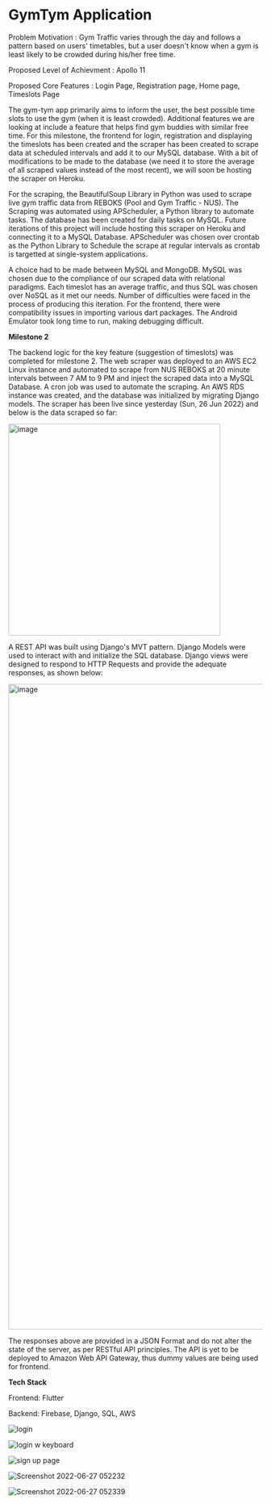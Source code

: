 # GymTym Application

Problem Motivation : Gym Traffic varies through the day and follows a pattern based on users' timetables, but a user doesn't know when a gym is least likely to be crowded during his/her free time. 

Proposed Level of Achievment : Apollo 11

Proposed Core Features : Login Page, Registration page, Home page, Timeslots Page 

The gym-tym app primarily aims to inform the user, the best possible time slots to use the gym (when it is least crowded). Additional features we are looking at include a feature that helps find gym buddies with similar free time. For this milestone, the frontend for login, registration and displaying the timeslots has been created and the scraper has been created to scrape data at scheduled intervals and add it to our MySQL database. With a bit of modifications to be made to the database (we need it to store the average of all scraped values instead of the most recent), we will soon be hosting the scraper on Heroku.

For the scraping, the BeautifulSoup Library in Python was used to scrape live gym traffic data from REBOKS (Pool and Gym Traffic - NUS). The Scraping was automated using APScheduler, a Python library to automate tasks. The database has been created for daily tasks on MySQL. Future iterations of this project will include hosting this scraper on Heroku and connecting it to a MySQL Database. APScheduler was chosen over crontab as the Python Library to Schedule the scrape at regular intervals as crontab is targetted at single-system applications.

A choice had to be made between MySQL and MongoDB. MySQL was chosen due to the compliance of our scraped data with relational paradigms. Each timeslot has an average traffic, and thus SQL was chosen over NoSQL as it met our needs. Number of difficulties were faced in the process of producing this iteration. For the frontend, there were compatibility issues in importing various dart packages. The Android Emulator took long time to run, making debugging difficult.

**Milestone 2**

The backend logic for the key feature (suggestion of timeslots) was completed for milestone 2. The web scraper was deployed to an AWS EC2 Linux instance and automated to scrape from NUS REBOKS at 20 minute intervals between 7 AM to 9 PM and inject the scraped data into a MySQL Database. A cron job was used to automate the scraping. An AWS RDS instance was created, and the database was initialized by migrating Django models. The scraper has been live since yesterday (Sun, 26 Jun 2022) and below is the data scraped so far: 

<img width="420" alt="image" src="https://user-images.githubusercontent.com/95856653/175947320-6d858d83-0959-42a9-b0b6-746102e41137.png">

A REST API was built using Django's MVT pattern. Django Models were used to interact with and initialize the SQL database. Django views were designed to respond to HTTP Requests and provide the adequate responses, as shown below: 

<img width="1280" alt="image" src="https://user-images.githubusercontent.com/95856653/175950138-64236104-bd55-4cf0-98d4-ba8c259846b7.png">

The responses above are provided in a JSON Format and do not alter the state of the server, as per RESTful API principles. The API is yet to be deployed to Amazon Web API Gateway, thus dummy values are being used for frontend. 

**Tech Stack**
  
  Frontend: Flutter
  
  Backend: Firebase, Django, SQL, AWS
  

![login](https://user-images.githubusercontent.com/88987178/175844778-c3fb917c-9900-4fc0-9710-3f3cd53e6634.jpg)


![login w keyboard](https://user-images.githubusercontent.com/88987178/175844799-13d3a96c-d88e-4c60-81a2-779c6c698f51.jpg)


![sign up page](https://user-images.githubusercontent.com/88987178/175844821-e3017b53-cc91-4e39-8b72-a1eed890ecdb.jpg)


![Screenshot 2022-06-27 052232](https://user-images.githubusercontent.com/88987178/175844859-e731cdc8-e60c-4406-9330-57f1c2fd3108.jpg)


![Screenshot 2022-06-27 052339](https://user-images.githubusercontent.com/88987178/175844865-c95d5025-7dd8-4ef2-bc28-f9a92fdb7c18.jpg)













